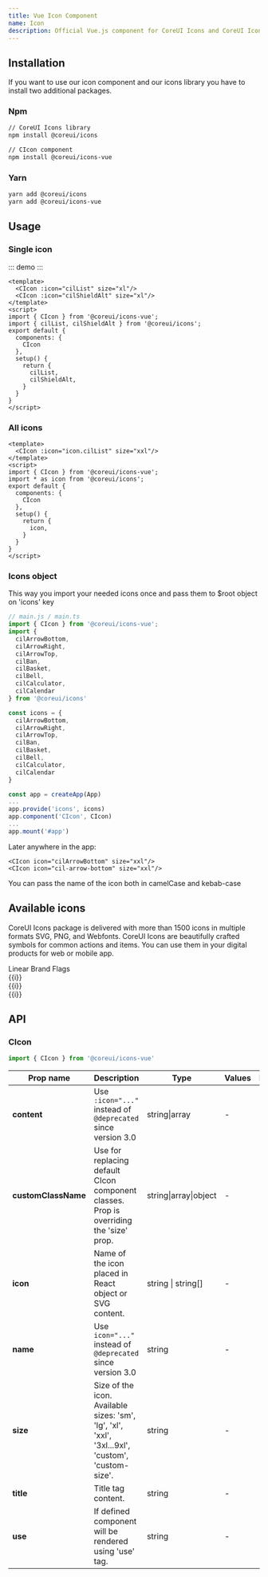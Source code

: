 ```yaml
---
title: Vue Icon Component
name: Icon
description: Official Vue.js component for CoreUI Icons and CoreUI Icons PRO.
---
```


## Installation

If you want to use our icon component and our icons library you have to install two additional packages.

### Npm

```bash
// CoreUI Icons library
npm install @coreui/icons

// CIcon component
npm install @coreui/icons-vue 
```

### Yarn

```bash
yarn add @coreui/icons
yarn add @coreui/icons-vue
```

## Usage

### Single icon

::: demo
<CIcon :icon="icon.cilList" size="xl"/>
<CIcon :icon="icon.cilShieldAlt" size="xl"/>
:::
```vue
<template>
  <CIcon :icon="cilList" size="xl"/>
  <CIcon :icon="cilShieldAlt" size="xl"/>
</template>
<script>
import { CIcon } from '@coreui/icons-vue';
import { cilList, cilShieldAlt } from '@coreui/icons';
export default {
  components: {
    CIcon
  },
  setup() {
    return {
      cilList,
      cilShieldAlt,
    }
  }
}
</script>
```

### All icons

```vue
<template>
  <CIcon :icon="icon.cilList" size="xxl"/>
</template>
<script>
import { CIcon } from '@coreui/icons-vue';
import * as icon from '@coreui/icons';
export default {
  components: {
    CIcon
  },
  setup() {
    return {
      icon,
    }
  }
}
</script>
```

### Icons object

This way you import your needed icons once and pass them to $root object on 'icons' key

```js
// main.js / main.ts
import { CIcon } from '@coreui/icons-vue';
import {
  cilArrowBottom,
  cilArrowRight,
  cilArrowTop,
  cilBan,
  cilBasket,
  cilBell,
  cilCalculator,
  cilCalendar
} from '@coreui/icons'

const icons = {
  cilArrowBottom,
  cilArrowRight,
  cilArrowTop,
  cilBan,
  cilBasket,
  cilBell,
  cilCalculator,
  cilCalendar
}

const app = createApp(App)
...
app.provide('icons', icons)
app.component('CIcon', CIcon)
...
app.mount('#app')

```
Later anywhere in the app:
```vue
<CIcon icon="cilArrowBottom" size="xxl"/>
<CIcon icon="cil-arrow-bottom" size="xxl"/>
```
You can pass the name of the icon both in camelCase and kebab-case


## Available icons

CoreUI Icons package is delivered with more than 1500 icons in multiple formats SVG, PNG, and Webfonts. CoreUI Icons are beautifully crafted symbols for common actions and items. You can use them in your digital products for web or mobile app.

<CNav variant="tabs" role="tablist">
  <CNavItem>
    <CNavLink
      href="javascript:void(0);"
      :active="tabPaneActiveKey === 1"
      @click="() => {tabPaneActiveKey = 1}"
    >
      Linear
    </CNavLink>
  </CNavItem>
  <CNavItem>
    <CNavLink
      href="javascript:void(0);"
      :active="tabPaneActiveKey === 2"
      @click="() => {tabPaneActiveKey = 2}"
    >
      Brand
    </CNavLink>
  </CNavItem>
  <CNavItem>
    <CNavLink
      href="javascript:void(0);"
      :active="tabPaneActiveKey === 3"
      @click="() => {tabPaneActiveKey = 3}"
    >
      Flags
    </CNavLink>
  </CNavItem>
</CNav>
<CTabContent class="pt-4" style="--cui-light: #f0f4f7">
  <CTabPane role="tabpanel" aria-labelledby="linear-tab" :visible="tabPaneActiveKey === 1">
    <CRow v-if="tabPaneActiveKey === 1" :xs="{ cols: 3 }" :sm="{ cols: 4 }" :lg="{ cols: 5 }">
      <CCol class="mb-4" v-for="(i) in linearIcons">
        <div class="p-3 py-4 mb-2 bg-light text-center rounded">
          <CIcon :icon="icon[i]" size="xxl"/>
        </div>
        <div class="text-medium-emphasis text-center pt-1 small">{{i}}</div>
      </CCol>
    </CRow>
  </CTabPane>
  <CTabPane role="tabpanel" aria-labelledby="brand-tab" :visible="tabPaneActiveKey === 2">
    <CRow v-if="tabPaneActiveKey === 2" :xs="{ cols: 3 }" :sm="{ cols: 4 }" :lg="{ cols: 5 }">
      <CCol class="mb-4" v-for="(i) in brandIcons">
        <div class="p-3 py-4 mb-2 bg-light text-center rounded">
          <CIcon :icon="icon[i]" size="xxl"/>
        </div>
        <div class="text-medium-emphasis text-center pt-1 small">{{i}}</div>
      </CCol>
    </CRow>
  </CTabPane>
  <CTabPane role="tabpanel" aria-labelledby="flags-tab" :visible="tabPaneActiveKey === 3">
    <CRow v-if="tabPaneActiveKey === 3" :xs="{ cols: 3 }" :sm="{ cols: 4 }" :lg="{ cols: 5 }">
      <CCol class="mb-4" v-for="(i) in flagIcons">
        <div class="p-3 py-4 mb-2 bg-light text-center rounded">
          <CIcon :icon="icon[i]" size="xxl"/>
        </div>
        <div class="text-medium-emphasis text-center pt-1 small">{{i}}</div>
      </CCol>
    </CRow>
  </CTabPane>
</CTabContent>

<script>
import { ref } from 'vue'
import { CIcon } from '@coreui/icons-vue';
import * as icon from '@coreui/icons';
export default {
  components: {
    CIcon
  },
  setup() {
    const linearIcons = ['cilAccountLogout', 'cilActionRedo', 'cilActionUndo', 'cilAddressBook', 'cilAirplaneModeOff', 'cilAirplaneMode', 'cilAirplay', 'cilAlarm', 'cilAlbum', 'cilAlignCenter', 'cilAlignLeft', 'cilAlignRight', 'cilAmericanFootball', 'cilAnimal', 'cilAperture', 'cilApple', 'cilApplicationsSettings', 'cilApplications', 'cilAppsSettings', 'cilApps', 'cilArrowBottom', 'cilArrowCircleBottom', 'cilArrowCircleLeft', 'cilArrowCircleRight', 'cilArrowCircleTop', 'cilArrowLeft', 'cilArrowRight', 'cilArrowThickBottom', 'cilArrowThickFromBottom', 'cilArrowThickFromLeft', 'cilArrowThickFromRight', 'cilArrowThickFromTop', 'cilArrowThickLeft', 'cilArrowThickRight', 'cilArrowThickToBottom', 'cilArrowThickToLeft', 'cilArrowThickToRight', 'cilArrowThickToTop', 'cilArrowThickTop', 'cilArrowTop', 'cilAssistiveListeningSystem', 'cilAsteriskCircle', 'cilAsterisk', 'cilAt', 'cilAudioDescription', 'cilAudioSpectrum', 'cilAudio', 'cilAvTimer', 'cilBabyCarriage', 'cilBaby', 'cilBackspace', 'cilBadge', 'cilBalanceScale', 'cilBan', 'cilBank', 'cilBarChart', 'cilBarcode', 'cilBaseball', 'cilBasket', 'cilBasketball', 'cilBath', 'cilBathroom', 'cilBattery0', 'cilBattery3', 'cilBattery5', 'cilBatteryAlert', 'cilBatteryEmpty', 'cilBatteryFull', 'cilBatterySlash', 'cilBeachAccess', 'cilBeaker', 'cilBed', 'cilBellExclamation', 'cilBell', 'cilBike', 'cilBirthdayCake', 'cilBlind', 'cilBluetooth', 'cilBlurCircular', 'cilBlurLinear', 'cilBlur', 'cilBoatAlt', 'cilBold', 'cilBoltCircle', 'cilBolt', 'cilBook', 'cilBookmark', 'cilBorderAll', 'cilBorderBottom', 'cilBorderClear', 'cilBorderHorizontal', 'cilBorderInner', 'cilBorderLeft', 'cilBorderOuter', 'cilBorderRight', 'cilBorderStyle', 'cilBorderTop', 'cilBorderVertical', 'cilBowling', 'cilBraille', 'cilBriefcase', 'cilBrightness', 'cilBritishPound', 'cilBrowser', 'cilBrushAlt', 'cilBrush', 'cilBug', 'cilBuilding', 'cilBullhorn', 'cilBurger', 'cilBurn', 'cilBusAlt', 'cilCalculator', 'cilCalendarCheck', 'cilCalendar', 'cilCameraControl', 'cilCameraRoll', 'cilCamera', 'cilCarAlt', 'cilCaretBottom', 'cilCaretLeft', 'cilCaretRight', 'cilCaretTop', 'cilCart', 'cilCash', 'cilCasino', 'cilCast', 'cilCat', 'cilCc', 'cilCenterFocus', 'cilChartLine', 'cilChartPie', 'cilChart', 'cilChatBubble', 'cilCheckAlt', 'cilCheckCircle', 'cilCheck', 'cilChevronBottom', 'cilChevronCircleDownAlt', 'cilChevronCircleLeftAlt', 'cilChevronCircleRightAlt', 'cilChevronCircleUpAlt', 'cilChevronDoubleDown', 'cilChevronDoubleLeft', 'cilChevronDoubleRight', 'cilChevronDoubleUp', 'cilChevronLeft', 'cilChevronRight', 'cilChevronTop', 'cilChildFriendly', 'cilChild', 'cilCircle', 'cilClearAll', 'cilClipboard', 'cilClock', 'cilClone', 'cilClosedCaptioning', 'cilCloudDownload', 'cilCloudUpload', 'cilCloud', 'cilCloudy', 'cilCode', 'cilCoffee', 'cilCog', 'cilColorBorder', 'cilColorFill', 'cilColorPalette', 'cilColumns', 'cilCommand', 'cilCommentBubble', 'cilCommentSquare', 'cilCompass', 'cilCompress', 'cilContact', 'cilContrast', 'cilControl', 'cilCopy', 'cilCouch', 'cilCreditCard', 'cilCropRotate', 'cilCrop', 'cilCursorMove', 'cilCursor', 'cilCut', 'cilDataTransferDown', 'cilDataTransferUp', 'cilDeaf', 'cilDelete', 'cilDescription', 'cilDevices', 'cilDialpad', 'cilDiamond', 'cilDinner', 'cilDisabled', 'cilDog', 'cilDollar', 'cilDoor', 'cilDoubleQuoteSansLeft', 'cilDoubleQuoteSansRight', 'cilDrinkAlcohol', 'cilDrink', 'cilDrop', 'cilEco', 'cilEducation', 'cilElevator', 'cilEnvelopeClosed', 'cilEnvelopeLetter', 'cilEnvelopeOpen', 'cilEqualizer', 'cilEthernet', 'cilEuro', 'cilExcerpt', 'cilExitToApp', 'cilExpandDown', 'cilExpandLeft', 'cilExpandRight', 'cilExpandUp', 'cilExposure', 'cilExternalLink', 'cilEyedropper', 'cilFaceDead', 'cilFace', 'cilFactorySlash', 'cilFactory', 'cilFastfood', 'cilFax', 'cilFeaturedPlaylist', 'cilFile', 'cilFilterFrames', 'cilFilterPhoto', 'cilFilterSquare', 'cilFilterX', 'cilFilter', 'cilFindInPage', 'cilFingerprint', 'cilFire', 'cilFlagAlt', 'cilFlightTakeoff', 'cilFlipToBack', 'cilFlipToFront', 'cilFlip', 'cilFlower', 'cilFolderOpen', 'cilFolder', 'cilFont', 'cilFootball', 'cilFork', 'cilFridge', 'cilFrown', 'cilFullscreenExit', 'cilFullscreen', 'cilFunctionsAlt', 'cilFunctions', 'cilGamepad', 'cilGarage', 'cilGem', 'cilGif', 'cilGift', 'cilGlobeAlt', 'cilGolfAlt', 'cilGolf', 'cilGradient', 'cilGrain', 'cilGraph', 'cilGridSlash', 'cilGrid', 'cilGroup', 'cilHamburgerMenu', 'cilHandPointDown', 'cilHandPointLeft', 'cilHandPointRight', 'cilHandPointUp', 'cilHappy', 'cilHd', 'cilHdr', 'cilHeader', 'cilHeadphones', 'cilHealing', 'cilHeart', 'cilHighlighter', 'cilHighligt', 'cilHistory', 'cilHome', 'cilHospital', 'cilHotTub', 'cilHouse', 'cilHttps', 'cilImageBroken', 'cilImagePlus', 'cilImage', 'cilInbox', 'cilIndentDecrease', 'cilIndentIncrease', 'cilIndustrySlash', 'cilIndustry', 'cilInfinity', 'cilInfo', 'cilInputHdmi', 'cilInputPower', 'cilInput', 'cilInstitution', 'cilItalic', 'cilJustifyCenter', 'cilJustifyLeft', 'cilJustifyRight', 'cilKeyboard', 'cilLan', 'cilLanguage', 'cilLaptop', 'cilLayers', 'cilLeaf', 'cilLemon', 'cilLevelDown', 'cilLevelUp', 'cilLibraryAdd', 'cilLibraryBuilding', 'cilLibrary', 'cilLifeRing', 'cilLightbulb', 'cilLineSpacing', 'cilLineStyle', 'cilLineWeight', 'cilLinkAlt', 'cilLinkBroken', 'cilLink', 'cilListFilter', 'cilListHighPriority', 'cilListLowPriority', 'cilListNumberedRtl', 'cilListNumbered', 'cilListRich', 'cilList', 'cilLocationPin', 'cilLockLocked', 'cilLockUnlocked', 'cilLocomotive', 'cilLoop1', 'cilLoopCircular', 'cilLoop', 'cilLowVision', 'cilMagnifyingGlass', 'cilMap', 'cilMediaEject', 'cilMediaPause', 'cilMediaPlay', 'cilMediaRecord', 'cilMediaSkipBackward', 'cilMediaSkipForward', 'cilMediaStepBackward', 'cilMediaStepForward', 'cilMediaStop', 'cilMedicalCross', 'cilMeh', 'cilMemory', 'cilMenu', 'cilMic', 'cilMicrophone', 'cilMinus', 'cilMobileLandscape', 'cilMobile', 'cilMoney', 'cilMonitor', 'cilMoodBad', 'cilMoodGood', 'cilMoodVeryBad', 'cilMoodVeryGood', 'cilMoon', 'cilMouse', 'cilMouthSlash', 'cilMove', 'cilMovie', 'cilMugTea', 'cilMug', 'cilMusicNote', 'cilNewspaper', 'cilNoteAdd', 'cilNotes', 'cilObjectGroup', 'cilObjectUngroup', 'cilOpacity', 'cilOpentype', 'cilOptions', 'cilPaintBucket', 'cilPaint', 'cilPaperPlane', 'cilPaperclip', 'cilParagraph', 'cilPaw', 'cilPenAlt', 'cilPenNib', 'cilPen', 'cilPencil', 'cilPeople', 'cilPhone', 'cilPin', 'cilPizza', 'cilPlant', 'cilPlaylistAdd', 'cilPlus', 'cilPool', 'cilPowerStandby', 'cilPregnant', 'cilPrint', 'cilPushchair', 'cilPuzzle', 'cilQrCode', 'cilRain', 'cilRectangle', 'cilRecycle', 'cilReload', 'cilReportSlash', 'cilResizeBoth', 'cilResizeHeight', 'cilResizeWidth', 'cilRestaurant', 'cilRoom', 'cilRouter', 'cilRowing', 'cilRss', 'cilRuble', 'cilRunning', 'cilSad', 'cilSatelite', 'cilSave', 'cilSchool', 'cilScreenDesktop', 'cilScreenSmartphone', 'cilScrubber', 'cilSearch', 'cilSend', 'cilSettings', 'cilShareAll', 'cilShareAlt', 'cilShareBoxed', 'cilShare', 'cilShieldAlt', 'cilShortText', 'cilShower', 'cilSignLanguage', 'cilSignalCellular0', 'cilSignalCellular3', 'cilSignalCellular4', 'cilSim', 'cilSitemap', 'cilSmilePlus', 'cilSmile', 'cilSmokeFree', 'cilSmokeSlash', 'cilSmoke', 'cilSmokingRoom', 'cilSnowflake', 'cilSoccer', 'cilSofa', 'cilSortAlphaDown', 'cilSortAlphaUp', 'cilSortAscending', 'cilSortDescending', 'cilSortNumericDown', 'cilSortNumericUp', 'cilSpa', 'cilSpaceBar', 'cilSpeak', 'cilSpeaker', 'cilSpeech', 'cilSpeedometer', 'cilSpreadsheet', 'cilSquare', 'cilStarHalf', 'cilStar', 'cilStorage', 'cilStream', 'cilStrikethrough', 'cilSun', 'cilSwapHorizontal', 'cilSwapVertical', 'cilSwimming', 'cilSync', 'cilTablet', 'cilTag', 'cilTags', 'cilTask', 'cilTaxi', 'cilTennisBall', 'cilTennis', 'cilTerminal', 'cilTerrain', 'cilTextShapes', 'cilTextSize', 'cilTextSquare', 'cilTextStrike', 'cilText', 'cilThumbDown', 'cilThumbUp', 'cilToggleOff', 'cilToggleOn', 'cilToilet', 'cilTouchApp', 'cilTransfer', 'cilTranslate', 'cilTrash', 'cilTriangle', 'cilTruck', 'cilTv', 'cilUnderline', 'cilUsb', 'cilUserFemale', 'cilUserFollow', 'cilUserPlus', 'cilUserUnfollow', 'cilUserX', 'cilUser', 'cilVector', 'cilVerticalAlignBottom', 'cilVerticalAlignCenter', 'cilVerticalAlignTop', 'cilVideo', 'cilVideogame', 'cilViewColumn', 'cilViewModule', 'cilViewQuilt', 'cilViewStream', 'cilVoiceOverRecord', 'cilVoice', 'cilVolumeHigh', 'cilVolumeLow', 'cilVolumeOff', 'cilWalk', 'cilWallet', 'cilWallpaper', 'cilWarning', 'cilWatch', 'cilWc', 'cilWeightlifitng', 'cilWheelchair', 'cilWifiSignal0', 'cilWifiSignal1', 'cilWifiSignal2', 'cilWifiSignal3', 'cilWifiSignal4', 'cilWifiSignalOff', 'cilWindowMaximize', 'cilWindowMinimize', 'cilWindowRestore', 'cilWindow', 'cilWrapText', 'cilXCircle', 'cilX', 'cilYen', 'cilZoomIn', 'cilZoomOut', 'cilZoom']

    const brandIcons = ['cib500px5', 'cib500px', 'cibAboutMe', 'cibAbstract', 'cibAcm', 'cibAddthis', 'cibAdguard', 'cibAdobeAcrobatReader', 'cibAdobeAfterEffects', 'cibAdobeAudition', 'cibAdobeCreativeCloud', 'cibAdobeDreamweaver', 'cibAdobeIllustrator', 'cibAdobeIndesign', 'cibAdobeLightroomClassic', 'cibAdobeLightroom', 'cibAdobePhotoshop', 'cibAdobePremiere', 'cibAdobeTypekit', 'cibAdobeXd', 'cibAdobe', 'cibAirbnb', 'cibAlgolia', 'cibAlipay', 'cibAllocine', 'cibAmazonAws', 'cibAmazonPay', 'cibAmazon', 'cibAmd', 'cibAmericanExpress', 'cibAnaconda', 'cibAnalogue', 'cibAndroidAlt', 'cibAndroid', 'cibAngellist', 'cibAngularUniversal', 'cibAngular', 'cibAnsible', 'cibApacheAirflow', 'cibApacheFlink', 'cibApacheSpark', 'cibApache', 'cibAppStoreIos', 'cibAppStore', 'cibAppleMusic', 'cibApplePay', 'cibApplePodcasts', 'cibApple', 'cibAppveyor', 'cibAral', 'cibArchLinux', 'cibArchiveOfOurOwn', 'cibArduino', 'cibArtstation', 'cibArxiv', 'cibAsana', 'cibAtAndT', 'cibAtlassian', 'cibAtom', 'cibAudible', 'cibAurelia', 'cibAuth0', 'cibAutomatic', 'cibAutotask', 'cibAventrix', 'cibAzureArtifacts', 'cibAzureDevops', 'cibAzurePipelines', 'cibBabel', 'cibBaidu', 'cibBamboo', 'cibBancontact', 'cibBandcamp', 'cibBasecamp', 'cibBathasu', 'cibBehance', 'cibBigCartel', 'cibBing', 'cibBit', 'cibBitbucket', 'cibBitcoin', 'cibBitdefender', 'cibBitly', 'cibBlackberry', 'cibBlender', 'cibBloggerB', 'cibBlogger', 'cibBluetoothB', 'cibBluetooth', 'cibBoeing', 'cibBoost', 'cibBootstrap', 'cibBower', 'cibBrandAi', 'cibBrave', 'cibBtc', 'cibBuddy', 'cibBuffer', 'cibBuyMeACoffee', 'cibBuysellads', 'cibBuzzfeed', 'cibC', 'cibCakephp', 'cibCampaignMonitor', 'cibCanva', 'cibCashapp', 'cibCassandra', 'cibCastro', 'cibCcAmazonPay', 'cibCcAmex', 'cibCcApplePay', 'cibCcDinersClub', 'cibCcDiscover', 'cibCcJcb', 'cibCcMastercard', 'cibCcPaypal', 'cibCcStripe', 'cibCcVisa', 'cibCentos', 'cibCevo', 'cibChase', 'cibChef', 'cibChromecast', 'cibCircle', 'cibCircleci', 'cibCirrusci', 'cibCisco', 'cibCivicrm', 'cibClockify', 'cibClojure', 'cibCloudbees', 'cibCloudflare', 'cibCmake', 'cibCoOp', 'cibCodacy', 'cibCodeClimate', 'cibCodecademy', 'cibCodecov', 'cibCodeigniter', 'cibCodepen', 'cibCoderwall', 'cibCodesandbox', 'cibCodeship', 'cibCodewars', 'cibCodio', 'cibCoffeescript', 'cibCommonWorkflowLanguage', 'cibComposer', 'cibCondaForge', 'cibConekta', 'cibConfluence', 'cibCoreuiC', 'cibCoreui', 'cibCoursera', 'cibCoveralls', 'cibCpanel', 'cibCplusplus', 'cibCreativeCommonsBy', 'cibCreativeCommonsNcEu', 'cibCreativeCommonsNcJp', 'cibCreativeCommonsNc', 'cibCreativeCommonsNd', 'cibCreativeCommonsPdAlt', 'cibCreativeCommonsPd', 'cibCreativeCommonsRemix', 'cibCreativeCommonsSa', 'cibCreativeCommonsSamplingPlus', 'cibCreativeCommonsSampling', 'cibCreativeCommonsShare', 'cibCreativeCommonsZero', 'cibCreativeCommons', 'cibCrunchbase', 'cibCrunchyroll', 'cibCss3Shiled', 'cibCss3', 'cibCsswizardry', 'cibD3Js', 'cibDailymotion', 'cibDashlane', 'cibDazn', 'cibDblp', 'cibDebian', 'cibDeepin', 'cibDeezer', 'cibDelicious', 'cibDell', 'cibDeno', 'cibDependabot', 'cibDesignerNews', 'cibDevTo', 'cibDeviantart', 'cibDevrant', 'cibDiaspora', 'cibDigg', 'cibDigitalOcean', 'cibDiscord', 'cibDiscourse', 'cibDiscover', 'cibDisqus', 'cibDisroot', 'cibDjango', 'cibDocker', 'cibDocusign', 'cibDotNet', 'cibDraugiemLv', 'cibDribbble', 'cibDrone', 'cibDropbox', 'cibDrupal', 'cibDtube', 'cibDuckduckgo', 'cibDynatrace', 'cibEbay', 'cibEclipseide', 'cibElasticCloud', 'cibElasticSearch', 'cibElasticStack', 'cibElastic', 'cibElectron', 'cibElementary', 'cibEleventy', 'cibEllo', 'cibElsevier', 'cibEmlakjet', 'cibEmpirekred', 'cibEnvato', 'cibEpicGames', 'cibEpson', 'cibEsea', 'cibEslint', 'cibEthereum', 'cibEtsy', 'cibEventStore', 'cibEventbrite', 'cibEvernote', 'cibEverplaces', 'cibEvry', 'cibExercism', 'cibExpertsExchange', 'cibExpo', 'cibEyeem', 'cibFSecure', 'cibFacebookF', 'cibFacebook', 'cibFaceit', 'cibFandango', 'cibFavro', 'cibFeathub', 'cibFedex', 'cibFedora', 'cibFeedly', 'cibFidoAlliance', 'cibFigma', 'cibFilezilla', 'cibFirebase', 'cibFitbit', 'cibFlask', 'cibFlattr', 'cibFlickr', 'cibFlipboard', 'cibFlutter', 'cibFnac', 'cibFoursquare', 'cibFramer', 'cibFreebsd', 'cibFreecodecamp', 'cibFurAffinity', 'cibFurryNetwork', 'cibGarmin', 'cibGatsby', 'cibGauges', 'cibGenius', 'cibGentoo', 'cibGeocaching', 'cibGerrit', 'cibGg', 'cibGhost', 'cibGimp', 'cibGit', 'cibGitea', 'cibGithub', 'cibGitkraken', 'cibGitlab', 'cibGitpod', 'cibGitter', 'cibGlassdoor', 'cibGlitch', 'cibGmail', 'cibGnuPrivacyGuard', 'cibGnuSocial', 'cibGnu', 'cibGo', 'cibGodotEngine', 'cibGogCom', 'cibGoldenline', 'cibGoodreads', 'cibGoogleAds', 'cibGoogleAllo', 'cibGoogleAnalytics', 'cibGoogleChrome', 'cibGoogleCloud', 'cibGoogleKeep', 'cibGooglePay', 'cibGooglePlay', 'cibGooglePodcasts', 'cibGoogle', 'cibGooglesCholar', 'cibGovUk', 'cibGradle', 'cibGrafana', 'cibGraphcool', 'cibGraphql', 'cibGrav', 'cibGravatar', 'cibGreenkeeper', 'cibGreensock', 'cibGroovy', 'cibGroupon', 'cibGrunt', 'cibGulp', 'cibGumroad', 'cibGumtree', 'cibHabr', 'cibHackaday', 'cibHackerearth', 'cibHackerone', 'cibHackerrank', 'cibHackhands', 'cibHackster', 'cibHappycow', 'cibHashnode', 'cibHaskell', 'cibHatenaBookmark', 'cibHaxe', 'cibHelm', 'cibHere', 'cibHeroku', 'cibHexo', 'cibHighly', 'cibHipchat', 'cibHitachi', 'cibHockeyapp', 'cibHomify', 'cibHootsuite', 'cibHotjar', 'cibHouzz', 'cibHp', 'cibHtml5Shield', 'cibHtml5', 'cibHtmlacademy', 'cibHuawei', 'cibHubspot', 'cibHulu', 'cibHumbleBundle', 'cibIata', 'cibIbm', 'cibIcloud', 'cibIconjar', 'cibIcq', 'cibIdeal', 'cibIfixit', 'cibImdb', 'cibIndeed', 'cibInkscape', 'cibInstacart', 'cibInstagram', 'cibInstapaper', 'cibIntel', 'cibIntellijidea', 'cibIntercom', 'cibInternetExplorer', 'cibInvision', 'cibIonic', 'cibIssuu', 'cibItchIo', 'cibJabber', 'cibJava', 'cibJavascript', 'cibJekyll', 'cibJenkins', 'cibJest', 'cibJet', 'cibJetbrains', 'cibJira', 'cibJoomla', 'cibJquery', 'cibJs', 'cibJsdelivr', 'cibJsfiddle', 'cibJson', 'cibJupyter', 'cibJustgiving', 'cibKaggle', 'cibKaios', 'cibKaspersky', 'cibKentico', 'cibKeras', 'cibKeybase', 'cibKeycdn', 'cibKhanAcademy', 'cibKibana', 'cibKickstarter', 'cibKik', 'cibKirby', 'cibKlout', 'cibKnown', 'cibKoFi', 'cibKodi', 'cibKoding', 'cibKotlin', 'cibKrita', 'cibKubernetes', 'cibLanyrd', 'cibLaravelHorizon', 'cibLaravelNova', 'cibLaravel', 'cibLastFm', 'cibLatex', 'cibLaunchpad', 'cibLeetcode', 'cibLenovo', 'cibLess', 'cibLetsEncrypt', 'cibLetterboxd', 'cibLgtm', 'cibLiberapay', 'cibLibrarything', 'cibLibreoffice', 'cibLine', 'cibLinkedinIn', 'cibLinkedin', 'cibLinuxFoundation', 'cibLinuxMint', 'cibLinux', 'cibLivejournal', 'cibLivestream', 'cibLogstash', 'cibLua', 'cibLumen', 'cibLyft', 'cibMacys', 'cibMagento', 'cibMagisk', 'cibMailRu', 'cibMailchimp', 'cibMakerbot', 'cibManjaro', 'cibMarkdown', 'cibMarketo', 'cibMastercard', 'cibMastodon', 'cibMaterialDesign', 'cibMathworks', 'cibMatrix', 'cibMattermost', 'cibMatternet', 'cibMaxcdn', 'cibMcafee', 'cibMediaTemple', 'cibMediafire', 'cibMediumM', 'cibMedium', 'cibMeetup', 'cibMega', 'cibMendeley', 'cibMessenger', 'cibMeteor', 'cibMicroBlog', 'cibMicrogenetics', 'cibMicrosoftEdge', 'cibMicrosoft', 'cibMinetest', 'cibMinutemailer', 'cibMix', 'cibMixcloud', 'cibMixer', 'cibMojang', 'cibMonero', 'cibMongodb', 'cibMonkeytie', 'cibMonogram', 'cibMonzo', 'cibMoo', 'cibMozillaFirefox', 'cibMozilla', 'cibMusescore', 'cibMxlinux', 'cibMyspace', 'cibMysql', 'cibNativescript', 'cibNec', 'cibNeo4J', 'cibNetflix', 'cibNetlify', 'cibNextJs', 'cibNextcloud', 'cibNextdoor', 'cibNginx', 'cibNim', 'cibNintendo3Ds', 'cibNintendoGamecube', 'cibNintendoSwitch', 'cibNintendo', 'cibNodeJs', 'cibNodeRed', 'cibNodemon', 'cibNokia', 'cibNotion', 'cibNpm', 'cibNucleo', 'cibNuget', 'cibNuxtJs', 'cibNvidia', 'cibOcaml', 'cibOctave', 'cibOctopusDeploy', 'cibOculus', 'cibOdnoklassniki', 'cibOpenAccess', 'cibOpenCollective', 'cibOpenId', 'cibOpenSourceInitiative', 'cibOpenstreetmap', 'cibOpensuse', 'cibOpenvpn', 'cibOpera', 'cibOpsgenie', 'cibOracle', 'cibOrcid', 'cibOrigin', 'cibOsi', 'cibOsmc', 'cibOvercast', 'cibOverleaf', 'cibOvh', 'cibPagekit', 'cibPalantir', 'cibPandora', 'cibPantheon', 'cibPatreon', 'cibPaypal', 'cibPeriscope', 'cibPhp', 'cibPicartoTv', 'cibPinboard', 'cibPingdom', 'cibPingup', 'cibPinterestP', 'cibPinterest', 'cibPivotaltracker', 'cibPlangrid', 'cibPlayerMe', 'cibPlayerfm', 'cibPlaystation', 'cibPlaystation3', 'cibPlaystation4', 'cibPlesk', 'cibPlex', 'cibPluralsight', 'cibPlurk', 'cibPocket', 'cibPostgresql', 'cibPostman', 'cibPostwoman', 'cibPowershell', 'cibPrettier', 'cibPrismic', 'cibProbot', 'cibProcesswire', 'cibProductHunt', 'cibProtoIo', 'cibProtonmail', 'cibProxmox', 'cibPypi', 'cibPython', 'cibPytorch', 'cibQgis', 'cibQiita', 'cibQq', 'cibQualcomm', 'cibQuantcast', 'cibQuantopian', 'cibQuarkus', 'cibQuora', 'cibQwiklabs', 'cibQzone', 'cibR', 'cibRadiopublic', 'cibRails', 'cibRaspberryPi', 'cibReact', 'cibReadTheDocs', 'cibReadme', 'cibRealm', 'cibReason', 'cibRedbubble', 'cibRedditAlt', 'cibReddit', 'cibRedhat', 'cibRedis', 'cibRedux', 'cibRenren', 'cibReverbnation', 'cibRiot', 'cibRipple', 'cibRiseup', 'cibRollupJs', 'cibRoots', 'cibRoundcube', 'cibRss', 'cibRstudio', 'cibRuby', 'cibRubygems', 'cibRunkeeper', 'cibRust', 'cibSafari', 'cibSahibinden', 'cibSalesforce', 'cibSaltstack', 'cibSamsungPay', 'cibSamsung', 'cibSap', 'cibSassAlt', 'cibSass', 'cibSaucelabs', 'cibScala', 'cibScaleway', 'cibScribd', 'cibScrutinizerci', 'cibSeagate', 'cibSega', 'cibSellfy', 'cibSemaphoreci', 'cibSensu', 'cibSentry', 'cibServerFault', 'cibShazam', 'cibShell', 'cibShopify', 'cibShowpad', 'cibSiemens', 'cibSignal', 'cibSinaWeibo', 'cibSitepoint', 'cibSketch', 'cibSkillshare', 'cibSkyliner', 'cibSkype', 'cibSlack', 'cibSlashdot', 'cibSlickpic', 'cibSlides', 'cibSlideshare', 'cibSmashingmagazine', 'cibSnapchat', 'cibSnapcraft', 'cibSnyk', 'cibSociety6', 'cibSocketIo', 'cibSogou', 'cibSolus', 'cibSongkick', 'cibSonos', 'cibSoundcloud', 'cibSourceforge', 'cibSourcegraph', 'cibSpacemacs', 'cibSpacex', 'cibSparkfun', 'cibSparkpost', 'cibSpdx', 'cibSpeakerDeck', 'cibSpectrum', 'cibSpotify', 'cibSpotlight', 'cibSpreaker', 'cibSpring', 'cibSprint', 'cibSquarespace', 'cibStackbit', 'cibStackexchange', 'cibStackoverflow', 'cibStackpath', 'cibStackshare', 'cibStadia', 'cibStatamic', 'cibStaticman', 'cibStatuspage', 'cibSteam', 'cibSteem', 'cibSteemit', 'cibStitcher', 'cibStorify', 'cibStorybook', 'cibStrapi', 'cibStrava', 'cibStripeS', 'cibStripe', 'cibStubhub', 'cibStumbleupon', 'cibStyleshare', 'cibStylus', 'cibSublimeText', 'cibSubversion', 'cibSuperuser', 'cibSvelte', 'cibSvg', 'cibSwagger', 'cibSwarm', 'cibSwift', 'cibSymantec', 'cibSymfony', 'cibSynology', 'cibTMobile', 'cibTableau', 'cibTails', 'cibTapas', 'cibTeamviewer', 'cibTed', 'cibTeespring', 'cibTelegramPlane', 'cibTelegram', 'cibTencentQq', 'cibTencentWeibo', 'cibTensorflow', 'cibTerraform', 'cibTesla', 'cibTheMighty', 'cibTheMovieDatabase', 'cibTidal', 'cibTiktok', 'cibTinder', 'cibTodoist', 'cibToggl', 'cibTopcoder', 'cibToptal', 'cibTor', 'cibToshiba', 'cibTrainerroad', 'cibTrakt', 'cibTravisci', 'cibTreehouse', 'cibTrello', 'cibTripadvisor', 'cibTrulia', 'cibTumblr', 'cibTwilio', 'cibTwitch', 'cibTwitter', 'cibTwoo', 'cibTypescript', 'cibTypo3', 'cibUber', 'cibUbisoft', 'cibUblockOrigin', 'cibUbuntu', 'cibUdacity', 'cibUdemy', 'cibUikit', 'cibUmbraco', 'cibUnity', 'cibUnrealEngine', 'cibUnsplash', 'cibUntappd', 'cibUpwork', 'cibUsb', 'cibV8', 'cibVagrant', 'cibVenmo', 'cibVerizon', 'cibViadeo', 'cibViber', 'cibVim', 'cibVimeoV', 'cibVimeo', 'cibVine', 'cibVirb', 'cibVisa', 'cibVisualStudioCode', 'cibVisualStudio', 'cibVk', 'cibVlc', 'cibVsco', 'cibVueJs', 'cibWattpad', 'cibWeasyl', 'cibWebcomponentsOrg', 'cibWebpack', 'cibWebstorm', 'cibWechat', 'cibWhatsapp', 'cibWhenIWork', 'cibWii', 'cibWiiu', 'cibWikipedia', 'cibWindows', 'cibWire', 'cibWireguard', 'cibWix', 'cibWolframLanguage', 'cibWolframMathematica', 'cibWolfram', 'cibWordpress', 'cibWpengine', 'cibXPack', 'cibXbox', 'cibXcode', 'cibXero', 'cibXiaomi', 'cibXing', 'cibXrp', 'cibXsplit', 'cibYCombinator', 'cibYahoo', 'cibYammer', 'cibYandex', 'cibYarn', 'cibYelp', 'cibYoutube', 'cibZalando', 'cibZapier', 'cibZeit', 'cibZendesk', 'cibZerply', 'cibZillow', 'cibZingat', 'cibZoom', 'cibZorin', 'cibZulip']
    
    const flagIcons = ['cifAd', 'cifAe', 'cifAf', 'cifAg', 'cifAl', 'cifAm', 'cifAo', 'cifAr', 'cifAt', 'cifAu', 'cifAz', 'cifBa', 'cifBb', 'cifBd', 'cifBe', 'cifBf', 'cifBg', 'cifBh', 'cifBi', 'cifBj', 'cifBn', 'cifBo', 'cifBr', 'cifBs', 'cifBt', 'cifBw', 'cifBy', 'cifBz', 'cifCa', 'cifCd', 'cifCf', 'cifCg', 'cifCh', 'cifCi', 'cifCl', 'cifCm', 'cifCn', 'cifCo', 'cifCr', 'cifCu', 'cifCv', 'cifCy', 'cifCz', 'cifDe', 'cifDj', 'cifDk', 'cifDm', 'cifDo', 'cifDz', 'cifEc', 'cifEe', 'cifEg', 'cifEr', 'cifEs', 'cifEt', 'cifFi', 'cifFj', 'cifFm', 'cifFr', 'cifGa', 'cifGb', 'cifGd', 'cifGe', 'cifGh', 'cifGm', 'cifGn', 'cifGq', 'cifGr', 'cifGt', 'cifGw', 'cifGy', 'cifHk', 'cifHn', 'cifHr', 'cifHt', 'cifHu', 'cifId', 'cifIe', 'cifIl', 'cifIn', 'cifIq', 'cifIr', 'cifIs', 'cifIt', 'cifJm', 'cifJo', 'cifJp', 'cifKe', 'cifKg', 'cifKh', 'cifKi', 'cifKm', 'cifKn', 'cifKp', 'cifKr', 'cifKw', 'cifKz', 'cifLa', 'cifLb', 'cifLc', 'cifLi', 'cifLk', 'cifLr', 'cifLs', 'cifLt', 'cifLu', 'cifLv', 'cifLy', 'cifMa', 'cifMc', 'cifMd', 'cifMe', 'cifMg', 'cifMh', 'cifMk', 'cifMl', 'cifMm', 'cifMn', 'cifMr', 'cifMt', 'cifMu', 'cifMv', 'cifMw', 'cifMx', 'cifMy', 'cifMz', 'cifNa', 'cifNe', 'cifNg', 'cifNi', 'cifNl', 'cifNo', 'cifNp', 'cifNr', 'cifNu', 'cifNz', 'cifOm', 'cifPa', 'cifPe', 'cifPg', 'cifPh', 'cifPk', 'cifPl', 'cifPt', 'cifPw', 'cifPy', 'cifQa', 'cifRo', 'cifRs', 'cifRu', 'cifRw', 'cifSa', 'cifSb', 'cifSc', 'cifSd', 'cifSe', 'cifSg', 'cifSi', 'cifSk', 'cifSl', 'cifSm', 'cifSn', 'cifSo', 'cifSr', 'cifSs', 'cifSt', 'cifSv', 'cifSy', 'cifSz', 'cifTd', 'cifTg', 'cifTh', 'cifTj', 'cifTl', 'cifTm', 'cifTn', 'cifTo', 'cifTr', 'cifTt', 'cifTv', 'cifTw', 'cifTz', 'cifUa', 'cifUg', 'cifUs', 'cifUy', 'cifUz', 'cifVa', 'cifVc', 'cifVe', 'cifVn', 'cifWs', 'cifXk', 'cifYe', 'cifZa', 'cifZm', 'cifZw']


    const tabPaneActiveKey = ref(1)
    
    return {
      tabPaneActiveKey,
      linearIcons,
      brandIcons,
      flagIcons,
      icon,
    }
  }
}
</script> 


## API

### CIcon

```jsx
import { CIcon } from '@coreui/icons-vue'
```

| Prop name           | Description                                                                                       | Type                  | Values | Default |
| ------------------- | ------------------------------------------------------------------------------------------------- | --------------------- | ------ | ------- |
| **content**         | Use `:icon="..."` instead of<br/>`@deprecated` since version 3.0                                  | string\|array         | -      | -       |
| **customClassName** | Use for replacing default CIcon component classes. Prop is overriding the 'size' prop.            | string\|array\|object | -      | -       |
| **icon**            | Name of the icon placed in React object or SVG content.                                           | string \| string[]    | -      | -       |
| **name**            | Use `icon="..."` instead of<br/>`@deprecated` since version 3.0                                   | string                | -      | -       |
| **size**            | Size of the icon. Available sizes: 'sm', 'lg', 'xl', 'xxl', '3xl...9xl', 'custom', 'custom-size'. | string                | -      | -       |
| **title**           | Title tag content.                                                                                | string                | -      | -       |
| **use**             | If defined component will be rendered using 'use' tag.                                            | string                | -      | -       |